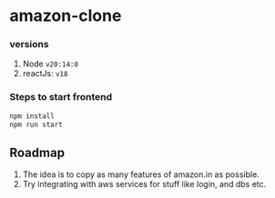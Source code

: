 # amazon-clone

### versions
1. Node `v20:14:0`
2. reactJs: `v18`


### Steps to start frontend

```sh
npm install
npm run start
```


## Roadmap 

1. The idea is to copy as many features of amazon.in as possible.
2. Try integrating with aws services for stuff like login, and dbs etc.